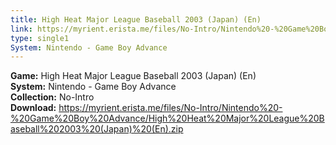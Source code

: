 ```yaml
---
title: High Heat Major League Baseball 2003 (Japan) (En)
link: https://myrient.erista.me/files/No-Intro/Nintendo%20-%20Game%20Boy%20Advance/High%20Heat%20Major%20League%20Baseball%202003%20(Japan)%20(En).zip
type: single1
System: Nintendo - Game Boy Advance
---
```

<b>Game:</b> High Heat Major League Baseball 2003 (Japan) (En)<br>
<b>System:</b> Nintendo - Game Boy Advance<br>
<b>Collection:</b> No-Intro<br>
<b>Download:</b> https://myrient.erista.me/files/No-Intro/Nintendo%20-%20Game%20Boy%20Advance/High%20Heat%20Major%20League%20Baseball%202003%20(Japan)%20(En).zip